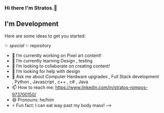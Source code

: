 ### Hi there I'm Stratos.👋

## I'm Development 


Here are some ideas to get you started:

✨ _special_ ✨ repository

- 🔭 I’m currently working on Pixel art content!
- 🌱 I’m currently learning Design , testing
- 👯 I’m looking to collaborate on creating content!
- 🤔 I’m looking for help with design
- 💬 Ask me about Computer Hardware upgrades , Full Stack development , Python , Javascript , c++ , c# , Java 
- 📫 How to reach me: https://www.linkedin.com/in/stratos-rompos-973700150/
- 😄 Pronouns: he/him
- ⚡ Fun fact: I can eat way past my body mass!
-->
